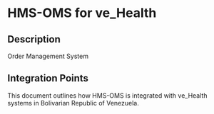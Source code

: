 # HMS-OMS for ve_Health

## Description

Order Management System

## Integration Points

This document outlines how HMS-OMS is integrated with ve_Health systems in Bolivarian Republic of Venezuela.
